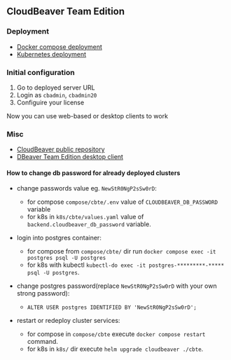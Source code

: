 ## CloudBeaver Team Edition

### Deployment 
- [Docker compose deployment](compose)
- [Kubernetes deployment](k8s)

### Initial configuration

1. Go to deployed server URL
1. Login as `cbadmin`, `cbadmin20`
1. Configuire your license

Now you can use web-based or desktop clients to work

### Misc

- [CloudBeaver public repository](https://github.com/dbeaver/cloudbeaver/)
- [DBeaver Team Edition desktop client](https://dbeaver.com/download/team-edition/)


#### How to change db password for already deployed clusters

- change passwords value eg. `NewStR0NgP2sSw0rD`:
  * for compose `compose/cbte/.env` value of `CLOUDBEAVER_DB_PASSWORD` variable
  * for k8s in `k8s/cbte/values.yaml` value of `backend.cloudbeaver_db_password` variable.

- login into postgres container:
  * for compose from `compose/cbte/` dir run `docker compose exec -it postgres psql -U postgres`
  * for k8s with kubectl `kubectl-do exec -it postgres-*********-***** psql -U postgres`.

- change postgres password(replace `NewStR0NgP2sSw0rD` with your own strong password):
  * `ALTER USER postgres IDENTIFIED BY 'NewStR0NgP2sSw0rD';`

- restart or redeploy cluster services:
  * for compose in `compose/cbte` execute `docker compose restart` command.
  * for k8s in `k8s/` dir execute `helm upgrade cloudbeaver ./cbte`.

